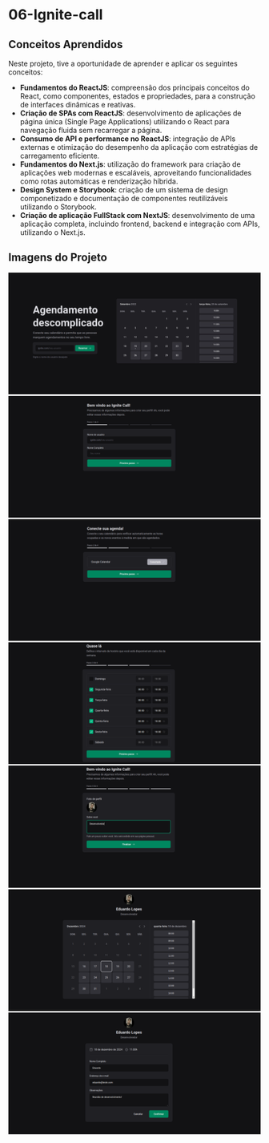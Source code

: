 # 06-Ignite-call

## Conceitos Aprendidos

Neste projeto, tive a oportunidade de aprender e aplicar os seguintes conceitos:

- **Fundamentos do ReactJS**: compreensão dos principais conceitos do React, como componentes, estados e propriedades, para a construção de interfaces dinâmicas e reativas.
- **Criação de SPAs com ReactJS**: desenvolvimento de aplicações de página única (Single Page Applications) utilizando o React para navegação fluida sem recarregar a página.
- **Consumo de API e performance no ReactJS**: integração de APIs externas e otimização do desempenho da aplicação com estratégias de carregamento eficiente.
- **Fundamentos do Next.js**: utilização do framework para criação de aplicações web modernas e escaláveis, aproveitando funcionalidades como rotas automáticas e renderização híbrida.
- **Design System e Storybook**: criação de um sistema de design componetizado e documentação de componentes reutilizáveis utilizando o Storybook.
- **Criação de aplicação FullStack com NextJS**: desenvolvimento de uma aplicação completa, incluindo frontend, backend e integração com APIs, utilizando o Next.js.

## Imagens do Projeto

![home](./images/home.png)
![registrar](./images/register.png)
![autenticar](./images/auth.png)
![horários da agenda](./images/agenda.png)
![definir perfil](./images/perfil.png)
![calendário](./images/calendar.png)
![finalizar agendamento](./images/finalizar.png)